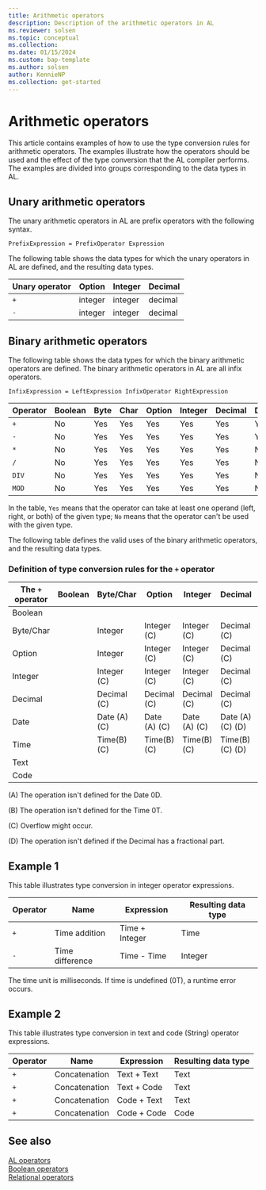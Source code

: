 ```yaml
---
title: Arithmetic operators
description: Description of the arithmetic operators in AL
ms.reviewer: solsen
ms.topic: conceptual
ms.collection: 
ms.date: 01/15/2024
ms.custom: bap-template
ms.author: solsen
author: KennieNP
ms.collection: get-started
---
```


# Arithmetic operators

This article contains examples of how to use the type conversion rules for arithmetic operators. The examples illustrate how the operators should be used and the effect of the type conversion that the AL compiler performs. The examples are divided into groups corresponding to the data types in AL.  

## Unary arithmetic operators

The unary arithmetic operators in AL are prefix operators with the following syntax.  

```  
PrefixExpression = PrefixOperator Expression  
```  

The following table shows the data types for which the unary operators in AL are defined, and the resulting data types.  

|Unary operator|Option|Integer|Decimal|  
|--------------|------|-------|-------|  
|`+`|integer|integer|decimal|  
|`-`|integer|integer|decimal|  


## Binary arithmetic operators

The following table shows the data types for which the binary arithmetic operators are defined. The binary arithmetic operators in AL are all infix operators.  

```  
InfixExpression = LeftExpression InfixOperator RightExpression  
```  

|Operator|Boolean|Byte|Char|Option|Integer|Decimal|Date|Time|Text|Code|  
|--|--|--|--|------------|-------------|-------------|----------|----------|----------|----------|  
|`+`|No|Yes|Yes|Yes|Yes|Yes|Yes|Yes|Yes|Yes|  
|`-`|No|Yes|Yes|Yes|Yes|Yes|Yes|Yes|No|No|  
|`*`|No|Yes|Yes|Yes|Yes|Yes|No|No|No|No|  
|`/`|No|Yes|Yes|Yes|Yes|Yes|No|No|No|No|  
|`DIV`|No|Yes|Yes|Yes|Yes|Yes|No|No|No|No|  
|`MOD`|No|Yes|Yes|Yes|Yes|Yes|No|No|No|No|  

In the table, `Yes` means that the operator can take at least one operand \(left, right, or both\) of the given type; `No` means that the operator can't be used with the given type.  

The following table defines the valid uses of the binary arithmetic operators, and the resulting data types.  

### Definition of type conversion rules for the `+` operator  

|The `+` operator|Boolean|Byte/Char|Option|Integer|Decimal|Date|Time|Text|Code|  
|----------------|--|--|--|--|--|----------|----------|----------|----------|  
|Boolean||||||||||  
|Byte/Char||Integer|Integer \(C\)|Integer \(C\)|Decimal \(C\)|||||  
|Option||Integer|Integer \(C\)|Integer \(C\)|Decimal \(C\)|||||  
|Integer||Integer \(C\)|Integer \(C\)|Integer \(C\)|Decimal \(C\)|||||  
|Decimal||Decimal \(C\)|Decimal \(C\)|Decimal \(C\)|Decimal \(C\)|||||  
|Date||Date \(A\) \(C\)|Date \(A\) \(C\)|Date \(A\) \(C\)|Date \(A\) \(C\) \(D\)|||||  
|Time||Time\(B\) \(C\)|Time\(B\) \(C\)|Time\(B\) \(C\)|Time\(B\) \(C\) \(D\)|||||  
|Text||||||||Text|Text|  
|Code||||||||Text|Code|  

 \(A\) The operation isn't defined for the Date 0D.  

 \(B\) The operation isn't defined for the Time 0T.  

 \(C\) Overflow might occur.  

 \(D\) The operation isn't defined if the Decimal has a fractional part.


## Example 1

This table illustrates type conversion in integer operator expressions.  

|Operator|Name|Expression|Resulting data type|  
|--------|----|----------|-------------------|  
|`+`|Time addition|Time + Integer|Time|  
|`-`|Time difference|Time - Time|Integer|  

The time unit is milliseconds. If time is undefined \(0T\), a runtime error occurs.  

## Example 2

This table illustrates type conversion in text and code \(String\) operator expressions.  

|Operator|Name|Expression|Resulting data type|  
|--------|----|----------|-------------------|  
|`+`|Concatenation|Text + Text|Text|  
|`+`|Concatenation|Text + Code|Text|  
|`+`|Concatenation|Code + Text|Text|  
|`+`|Concatenation|Code + Code|Code|  

## See also

[AL operators](devenv-al-operators.md)  
[Boolean operators](devenv-al-boolean-operators.md)  
[Relational operators](devenv-al-relational-operators.md)  